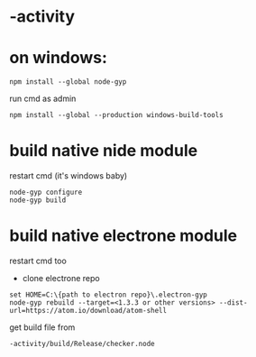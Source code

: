 # -activity 

# on windows:
```
npm install --global node-gyp
```
run cmd as admin
```
npm install --global --production windows-build-tools
```

# build native nide module
restart cmd (it's windows baby) 
```
node-gyp configure
node-gyp build
```

# build native electrone module
restart cmd too
- clone electrone repo
```
set HOME=C:\{path to electron repo}\.electron-gyp 
node-gyp rebuild --target=<1.3.3 or other versions> --dist-url=https://atom.io/download/atom-shell
```
get build file from
```
-activity/build/Release/checker.node
```

